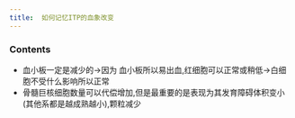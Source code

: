 ```yaml
---
title:  如何记忆ITP的血象改变
--- 
```


### Contents
- 血小板一定是减少的→因为 血小板所以易出血,红细胞可以正常或稍低→白细胞不受什么影响所以正常
- 骨髓巨核细胞数量可以代偿增加,但是最重要的是表现为其发育障碍体积变小(其他系都是越成熟越小),颗粒减少

